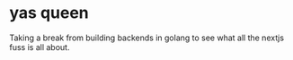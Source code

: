 # yas queen

Taking a break from building backends in golang to see what all the nextjs fuss is all about.
